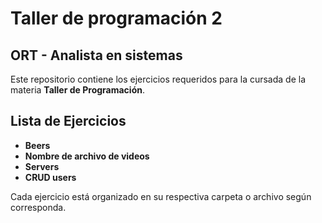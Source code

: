 # Taller de programación 2
## ORT - Analista en sistemas

Este repositorio contiene los ejercicios requeridos para la cursada de la materia **Taller de Programación**.

## Lista de Ejercicios
- **Beers**
- **Nombre de archivo de videos**
- **Servers**
- **CRUD users**

Cada ejercicio está organizado en su respectiva carpeta o archivo según corresponda.
